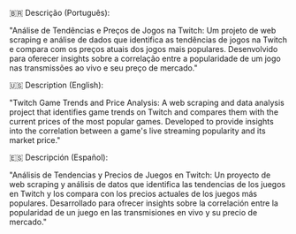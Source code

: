 🇧🇷 Descrição (Português):

"Análise de Tendências e Preços de Jogos na Twitch: Um projeto de web scraping e análise de dados que identifica as tendências de jogos na Twitch e compara com os preços atuais dos jogos mais populares. Desenvolvido para oferecer insights sobre a correlação entre a popularidade de um jogo nas transmissões ao vivo e seu preço de mercado."

🇺🇸 Description (English):

"Twitch Game Trends and Price Analysis: A web scraping and data analysis project that identifies game trends on Twitch and compares them with the current prices of the most popular games. Developed to provide insights into the correlation between a game's live streaming popularity and its market price."

🇪🇸 Descripción (Español):

"Análisis de Tendencias y Precios de Juegos en Twitch: Un proyecto de web scraping y análisis de datos que identifica las tendencias de los juegos en Twitch y los compara con los precios actuales de los juegos más populares. Desarrollado para ofrecer insights sobre la correlación entre la popularidad de un juego en las transmisiones en vivo y su precio de mercado."
